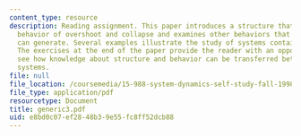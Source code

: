 ```yaml
---
content_type: resource
description: Reading assignment. This paper introduces a structure that produces the
  behavior of overshoot and collapse and examines other behaviors that the structure
  can generate. Several examples illustrate the study of systems containing the structure.
  The exercises at the end of the paper provide the reader with an opportunity to
  see how knowledge about structure and behavior can be transferred between different
  systems.
file: null
file_location: /coursemedia/15-988-system-dynamics-self-study-fall-1998-spring-1999/e8bd0c07ef2848b39e55fc8ff52dcb88_generic3.pdf
file_type: application/pdf
resourcetype: Document
title: generic3.pdf
uid: e8bd0c07-ef28-48b3-9e55-fc8ff52dcb88
---
```

